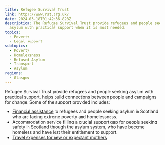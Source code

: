 ```yaml
---
title: Refugee Survival Trust
link: https://www.rst.org.uk/
date: 2024-03-18T01:42:36.823Z
description: The Refugee Survival Trust provide refugees and people seeking
  asylum with practical support when it is most needed.
topics:
  - Poverty
  - Legal support
subtopics:
  - Poverty
  - Homelessness
  - Refused Asylum
  - Transport
  - Asylum
regions:
  - Glasgow
---
```


Refugee Survival Trust provide refugees and people seeking asylum with practical support, helps build connections between people and campaigns for change. Some of the support provided includes:

- [Financial assistance](https://www.rst.org.uk/destitutiongrants) to refugees and people seeking asylum in Scotland who are facing extreme poverty and homelessness.
- [Accommodation service](https://www.rst.org.uk/breathing-space-accommodation-service) filling a crucial support gap for people seeking safety in Scotland through the asylum system, who have become homeless and have lost their entitlement to support.
- [Travel expenses for new or expectant mothers](https://www.rst.org.uk/breathing-space-accommodation-service)

